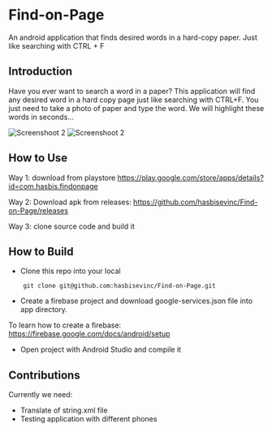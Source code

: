 # Find-on-Page
An android application that finds desired words in a hard-copy paper. Just like searching with CTRL + F

## Introduction
Have you ever want to search a word in a paper? This application will find any desired word in a hard copy page just like searching with CTRL+F. You just need to take a photo of paper and type the word. We will highlight these words in seconds...

![Screenshoot 2](https://lh3.googleusercontent.com/pQrlG7zksfSyoBkF38fgzXf9e0rzIyjUMnUy0qSvn58G_g3i-N9RuNIGcEe_-wecny52=w1920-h969-rw)
![Screenshoot 2](https://lh3.googleusercontent.com/lrpVBwWipYdDojf3rYt8PpFldCZL097_payHara4lByiVh_s6UL9PATsmtQBiylHwFLs=w1920-h969-rw)


## How to Use
Way 1: download from playstore
https://play.google.com/store/apps/details?id=com.hasbis.findonpage

Way 2: Download apk from releases:
https://github.com/hasbisevinc/Find-on-Page/releases

Way 3: clone source code and build it

## How to Build
- Clone this repo into your local
```
    git clone git@github.com:hasbisevinc/Find-on-Page.git
```
- Create a firebase project and download google-services.json file into app directory. 

To learn how to create a firebase: https://firebase.google.com/docs/android/setup
- Open project with Android Studio and compile it

## Contributions
Currently we need:

- Translate of string.xml file
- Testing application with different phones
